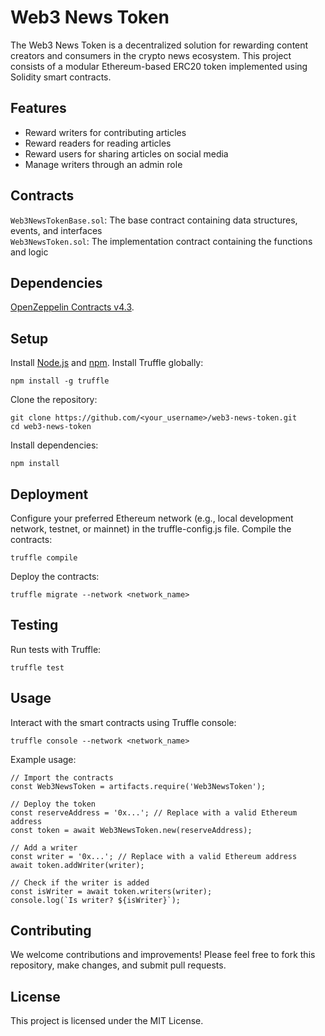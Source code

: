 # Web3 News Token
The Web3 News Token is a decentralized solution for rewarding content creators and consumers in the crypto news ecosystem. This project consists of a modular Ethereum-based ERC20 token implemented using Solidity smart contracts.

## Features
- Reward writers for contributing articles
- Reward readers for reading articles
- Reward users for sharing articles on social media
- Manage writers through an admin role

## Contracts
`Web3NewsTokenBase.sol`: The base contract containing data structures, events, and interfaces<br />
`Web3NewsToken.sol`: The implementation contract containing the functions and logic

## Dependencies
[OpenZeppelin Contracts v4.3](https://github.com/OpenZeppelin/openzeppelin-contracts/tree/release-v4.3).


## Setup
Install [Node.js](https://nodejs.org/) and [npm](https://www.npmjs.com/).
Install Truffle globally:
```
npm install -g truffle
```

Clone the repository:
```
git clone https://github.com/<your_username>/web3-news-token.git
cd web3-news-token
```

Install dependencies:
```
npm install
```

## Deployment
Configure your preferred Ethereum network (e.g., local development network, testnet, or mainnet) in the truffle-config.js file.
Compile the contracts:

```
truffle compile
```

Deploy the contracts:

```
truffle migrate --network <network_name>
```

## Testing
Run tests with Truffle:
```
truffle test
```

## Usage
Interact with the smart contracts using Truffle console:
```
truffle console --network <network_name>
```

Example usage:
```
// Import the contracts
const Web3NewsToken = artifacts.require('Web3NewsToken');

// Deploy the token
const reserveAddress = '0x...'; // Replace with a valid Ethereum address
const token = await Web3NewsToken.new(reserveAddress);

// Add a writer
const writer = '0x...'; // Replace with a valid Ethereum address
await token.addWriter(writer);

// Check if the writer is added
const isWriter = await token.writers(writer);
console.log(`Is writer? ${isWriter}`);
```

## Contributing
We welcome contributions and improvements! Please feel free to fork this repository, make changes, and submit pull requests.

## License
This project is licensed under the MIT License.
